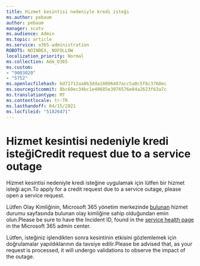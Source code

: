 ```yaml
---
title: Hizmet kesintisi nedeniyle kredi isteği
ms.author: pebaum
author: pebaum
manager: scotv
ms.audience: Admin
ms.topic: article
ms.service: o365-administration
ROBOTS: NOINDEX, NOFOLLOW
localization_priority: Normal
ms.collection: Adm_O365
ms.custom:
- "9003020"
- "5752"
ms.openlocfilehash: 6d71712aa863dda10896407acc5a8c5f8c3760ec
ms.sourcegitcommit: 8bc60ec34bc1e40685e3976576e04a2623f63a7c
ms.translationtype: MT
ms.contentlocale: tr-TR
ms.lasthandoff: 04/15/2021
ms.locfileid: "51826471"
---
```

# <a name="credit-request-due-to-a-service-outage"></a><span data-ttu-id="a3ddd-102">Hizmet kesintisi nedeniyle kredi isteği</span><span class="sxs-lookup"><span data-stu-id="a3ddd-102">Credit request due to a service outage</span></span>

<span data-ttu-id="a3ddd-103">Hizmet kesintisi nedeniyle kredi isteğine uygulamak için lütfen bir hizmet isteği açın.</span><span class="sxs-lookup"><span data-stu-id="a3ddd-103">To apply for a credit request due to a service outage, please open a service request.</span></span>

<span data-ttu-id="a3ddd-104">Lütfen Olay Kimliğinin, Microsoft 365 yönetim merkezinde [bulunan](https://docs.microsoft.com/office365/enterprise/view-service-health) hizmet durumu sayfasında bulunan olay kimliğine sahip olduğundan emin olun.</span><span class="sxs-lookup"><span data-stu-id="a3ddd-104">Please be sure to have the Incident ID, found in the [service health page](https://docs.microsoft.com/office365/enterprise/view-service-health) in the Microsoft 365 admin center.</span></span>

<span data-ttu-id="a3ddd-105">Lütfen, isteğiniz işlendikten sonra kesintinin etkisini gözlemlemek için doğrulamalar yapıldıklarının da tavsiye edilir.</span><span class="sxs-lookup"><span data-stu-id="a3ddd-105">Please be advised that, as your request is processed, it will undergo validations to observe the impact of the outage.</span></span>
